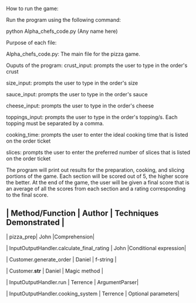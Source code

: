 How to run the game:

Run the program using the following command:

python Alpha_chefs_code.py (Any name here)

Purpose of each file:

Alpha_chefs_code.py:
The main file for the pizza game.

Ouputs of the program:
crust_input: prompts the user to type in the order's crust

size_input: prompts the user to type in the order's size

sauce_input: prompts the user to type in the order's sauce

cheese_input: prompts the user to type in the order's cheese

toppings_input: prompts the user to type in the order's topping/s. Each topping must be separated by a comma.

cooking_time: prompts the user to enter the ideal cooking time that is listed on the order ticket

slices: prompts the user to enter the preferred number of slices that is listed on the order ticket

The program will print out results for the preparation, cooking, and slicing portions of the game. Each section will be scored out of 5, the higher score the better. At the end of the game, the user will be given a final score that is an average of all the scores from each section and a rating corresponding to the final score.


| Method/Function    | Author |  Techniques Demonstrated |
-----------------------------------------------------------
| pizza_prep| John |Comprehension|

| InputOutputHandler.calculate_final_rating | John |Conditional expression|

| Customer.generate_order | Daniel | f-string |

| Customer.__str__  | Daniel | Magic method |

| InputOutputHandler.run | Terrence | ArgumentParser|

| InputOutputHandler.cooking_system | Terrence  | Optional parameters|



